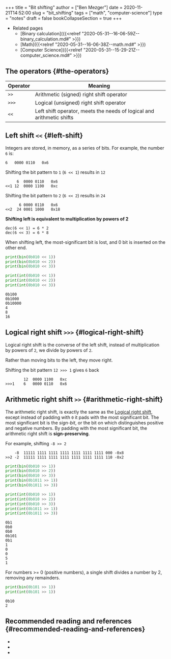+++
title = "Bit shifting"
author = ["Ben Mezger"]
date = 2020-11-21T14:52:00
slug = "bit_shifting"
tags = ["math", "computer-science"]
type = "notes"
draft = false
bookCollapseSection = true
+++

-   Related pages
    -   [Binary calculation]({{<relref "2020-05-31--16-06-59Z--binary_calculation.md#" >}})
    -   [Math]({{<relref "2020-05-31--16-06-38Z--math.md#" >}})
    -   [Computer Science]({{<relref "2020-05-31--15-29-21Z--computer_science.md#" >}})


## The operators {#the-operators}

| Operator | Meaning                                                               |
|----------|-----------------------------------------------------------------------|
| `>>`     | Arithmetic (signed) right shift operator                              |
| `>>>`    | Logical (unsigned) right shift operator                               |
| `<<`     | Left shift operator, meets the needs of logical and arithmetic shifts |


## Left shift `<<` {#left-shift}

Integers are stored, in memory, as a series of bits. For example, the number `6`
is:

```text
6	0000 0110	0x6
```

Shifting the bit pattern to `1` (`6 << 1`) results in `12`

```text
	 6	0000 0110	0x6
<<1	12	0000 1100	0xc
```

Shifting the bit pattern to `2` (`6 << 2`) results in `24`

```text
      6	0000 0110	0x6
<<2  24	0001 1000	0x18
```

**Shifting left is equivalent to multiplication by powers of 2**

```text
dec(6 << 1) = 6 * 2
dec(6 << 3) = 6 * 8
```

When shifting left, the most-significant bit is lost, and 0 bit is inserted on
the other end.

```python
print(bin(0b010 << 1))
print(bin(0b010 << 2))
print(bin(0b010 << 3))

print(int(0b010 << 1))
print(int(0b010 << 2))
print(int(0b010 << 3))
```

```text
0b100
0b1000
0b10000
4
8
16
```


## Logical right shift `>>>` {#logical-right-shift}

Logical right shift is the converse of the left shift, instead of multiplication
by powers of `2`, we divide by powers of `2`.

Rather than moving bits to the left, they move right.

Shifting the bit pattern `12 >>> 1` gives `6` back

```text
        12	0000 1100	0xc
>>>1    6	0000 0110	0x6
```


## Arithmetic right shift `>>` {#arithmetic-right-shift}

The arithmetic right shift, is exactly the same as the [Logical right shift](#logical-right-shift),
except instead of padding with `0` it pads with the most significant bit.
The most significant bit is the _sign-bit_, or the bit on which distinguishes
positive and negative numbers. By padding with the most significant bit, the
arithmetic right shift is **sign-preserving**.

For example, shifting `-8 >> 2`

```text
	-8	11111 1111 1111 1111 1111 1111 1111 000	-0x8
>>2	-2	11111 1111 1111 1111 1111 1111 1111 110	-0x2
```

```python
print(bin(0b010 >> 1))
print(bin(0b010 >> 2))
print(bin(0b010 >> 3))
print(bin(0b1011 >> 1))
print(bin(0b1011 >> 3))

print(int(0b010 >> 1))
print(int(0b010 >> 2))
print(int(0b010 >> 3))
print(int(0b1011 >> 1))
print(int(0b1011 >> 3))
```

```text
0b1
0b0
0b0
0b101
0b1
1
0
0
5
1
```

For numbers >= 0 (positive numbers), a single shift divides a number by 2,
removing any remainders.

```python
print(bin(0b101 >> 1))
print(int(0b101 >> 1))
```

```text
0b10
2
```


## Recommended reading and references {#recommended-reading-and-references}

-   <sean2005BitTwiddlingHacks>
-   <binaryNumberRepresentation>
-   <derekpark2008WhatAreBitwiseShift>
